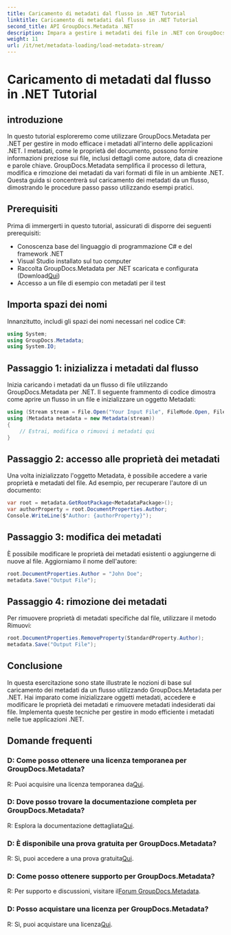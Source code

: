 ```yaml
---
title: Caricamento di metadati dal flusso in .NET Tutorial
linktitle: Caricamento di metadati dal flusso in .NET Tutorial
second_title: API GroupDocs.Metadata .NET
description: Impara a gestire i metadati dei file in .NET con GroupDocs.Metadata. Guida passo passo per caricare, modificare e rimuovere i metadati dagli stream.
weight: 11
url: /it/net/metadata-loading/load-metadata-stream/
---
```


# Caricamento di metadati dal flusso in .NET Tutorial

## introduzione
In questo tutorial esploreremo come utilizzare GroupDocs.Metadata per .NET per gestire in modo efficace i metadati all'interno delle applicazioni .NET. I metadati, come le proprietà del documento, possono fornire informazioni preziose sui file, inclusi dettagli come autore, data di creazione e parole chiave. GroupDocs.Metadata semplifica il processo di lettura, modifica e rimozione dei metadati da vari formati di file in un ambiente .NET. Questa guida si concentrerà sul caricamento dei metadati da un flusso, dimostrando le procedure passo passo utilizzando esempi pratici.
## Prerequisiti
Prima di immergerti in questo tutorial, assicurati di disporre dei seguenti prerequisiti:
- Conoscenza base del linguaggio di programmazione C# e del framework .NET
- Visual Studio installato sul tuo computer
-  Raccolta GroupDocs.Metadata per .NET scaricata e configurata (Download[Qui](https://releases.groupdocs.com/metadata/net/))
- Accesso a un file di esempio con metadati per il test

## Importa spazi dei nomi
Innanzitutto, includi gli spazi dei nomi necessari nel codice C#:
```csharp
using System;
using GroupDocs.Metadata;
using System.IO;
```
## Passaggio 1: inizializza i metadati dal flusso
Inizia caricando i metadati da un flusso di file utilizzando GroupDocs.Metadata per .NET. Il seguente frammento di codice dimostra come aprire un flusso in un file e inizializzare un oggetto Metadati:

```csharp
using (Stream stream = File.Open("Your Input File", FileMode.Open, FileAccess.ReadWrite))
using (Metadata metadata = new Metadata(stream))
{
    // Estrai, modifica o rimuovi i metadati qui
}
```
## Passaggio 2: accesso alle proprietà dei metadati
Una volta inizializzato l'oggetto Metadata, è possibile accedere a varie proprietà e metadati del file. Ad esempio, per recuperare l'autore di un documento:

```csharp
var root = metadata.GetRootPackage<MetadataPackage>();
var authorProperty = root.DocumentProperties.Author;
Console.WriteLine($"Author: {authorProperty}");
```
## Passaggio 3: modifica dei metadati
È possibile modificare le proprietà dei metadati esistenti o aggiungerne di nuove al file. Aggiorniamo il nome dell'autore:

```csharp
root.DocumentProperties.Author = "John Doe";
metadata.Save("Output File");
```
## Passaggio 4: rimozione dei metadati
Per rimuovere proprietà di metadati specifiche dal file, utilizzare il metodo Rimuovi:

```csharp
root.DocumentProperties.RemoveProperty(StandardProperty.Author);
metadata.Save("Output File");
```

## Conclusione
In questa esercitazione sono state illustrate le nozioni di base sul caricamento dei metadati da un flusso utilizzando GroupDocs.Metadata per .NET. Hai imparato come inizializzare oggetti metadati, accedere e modificare le proprietà dei metadati e rimuovere metadati indesiderati dai file. Implementa queste tecniche per gestire in modo efficiente i metadati nelle tue applicazioni .NET.

## Domande frequenti
### D: Come posso ottenere una licenza temporanea per GroupDocs.Metadata?
 R: Puoi acquisire una licenza temporanea da[Qui](https://purchase.groupdocs.com/temporary-license/).
### D: Dove posso trovare la documentazione completa per GroupDocs.Metadata?
 R: Esplora la documentazione dettagliata[Qui](https://tutorials.groupdocs.com/metadata/net/).
### D: È disponibile una prova gratuita per GroupDocs.Metadata?
 R: Sì, puoi accedere a una prova gratuita[Qui](https://releases.groupdocs.com/).
### D: Come posso ottenere supporto per GroupDocs.Metadata?
 R: Per supporto e discussioni, visitare il[Forum GroupDocs.Metadata](https://forum.groupdocs.com/c/metadata/14).
### D: Posso acquistare una licenza per GroupDocs.Metadata?
 R: Sì, puoi acquistare una licenza[Qui](https://purchase.groupdocs.com/buy).